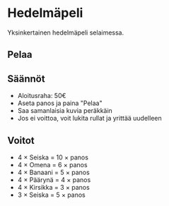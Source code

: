 # Hedelmäpeli

Yksinkertainen hedelmäpeli selaimessa.

## Pelaa

## Säännöt
- Aloitusraha: 50€
- Aseta panos ja paina "Pelaa"
- Saa samanlaisia kuvia peräkkäin
- Jos ei voittoa, voit lukita rullat ja yrittää uudelleen

## Voitot
- 4 × Seiska = 10 × panos
- 4 × Omena = 6 × panos
- 4 × Banaani = 5 × panos
- 4 × Päärynä = 4 × panos
- 4 × Kirsikka = 3 × panos
- 3 × Seiska = 5 × panos
